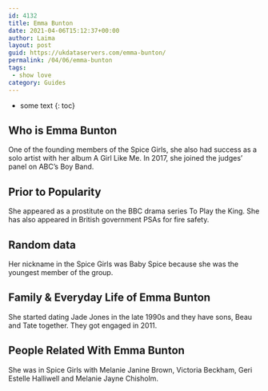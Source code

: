 ```yaml
---
id: 4132
title: Emma Bunton
date: 2021-04-06T15:12:37+00:00
author: Laima
layout: post
guid: https://ukdataservers.com/emma-bunton/
permalink: /04/06/emma-bunton
tags:
 - show love
category: Guides
---
```


* some text
{: toc}


## Who is Emma Bunton
                  
                  
                  
One of the founding members of the Spice Girls, she also had success as a solo artist with her album A Girl Like Me. In 2017, she joined the judges&#8217; panel on ABC&#8217;s Boy Band. 
                  
              
            
              
            
                
                
                
## Prior to Popularity
                  
                  
                  
She appeared as a prostitute on the BBC drama series To Play the King. She has also appeared in British government PSAs for fire safety.
                  
              
            
              
            
                
                
                
## Random data
                  
                  
                  
Her nickname in the Spice Girls was Baby Spice because she was the youngest member of the group.
                  
              
            
              
            
                
                
                
## Family & Everyday Life of Emma Bunton
                  
                  
                  
She started dating Jade Jones in the late 1990s and they have sons, Beau and Tate together. They got engaged in 2011.
                  
              
            
              
            
                
                
                
## People Related With Emma Bunton
                  
                  
                  
She was in Spice Girls with Melanie Janine Brown, Victoria Beckham, Geri Estelle Halliwell and Melanie Jayne Chisholm.
                  
              
            
              
            
                
              
            
              
              
            
            
              
            
          
          
          